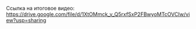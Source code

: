 Ссылка на итоговое видео:
https://drive.google.com/file/d/1XtOMmck_v_Q5rxfSxP2FBwyoMTcOVCIw/view?usp=sharing
